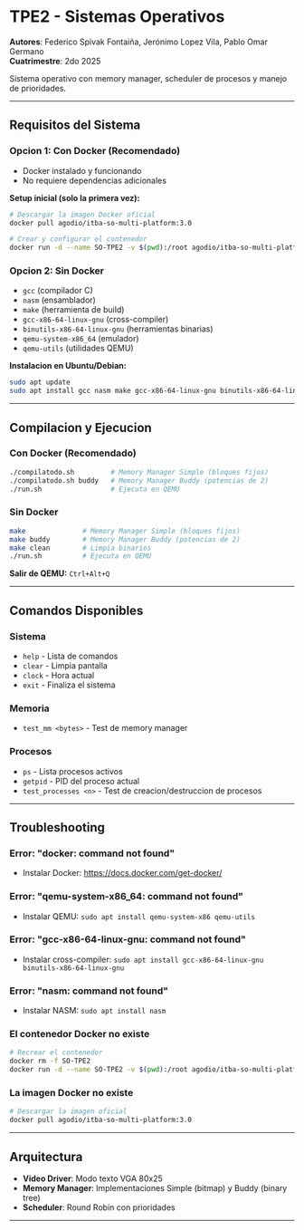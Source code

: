 # TPE2 - Sistemas Operativos

**Autores**: Federico Spivak Fontaiña, Jerónimo Lopez Vila, Pablo Omar Germano  
**Cuatrimestre**: 2do 2025

Sistema operativo con memory manager, scheduler de procesos y manejo de prioridades.

---

## Requisitos del Sistema

### Opcion 1: Con Docker (Recomendado)
- Docker instalado y funcionando
- No requiere dependencias adicionales

**Setup inicial (solo la primera vez):**
```bash
# Descargar la imagen Docker oficial
docker pull agodio/itba-so-multi-platform:3.0

# Crear y configurar el contenedor
docker run -d --name SO-TPE2 -v $(pwd):/root agodio/itba-so-multi-platform:3.0 tail -f /dev/null
```

### Opcion 2: Sin Docker
- `gcc` (compilador C)
- `nasm` (ensamblador)
- `make` (herramienta de build)
- `gcc-x86-64-linux-gnu` (cross-compiler)
- `binutils-x86-64-linux-gnu` (herramientas binarias)
- `qemu-system-x86_64` (emulador)
- `qemu-utils` (utilidades QEMU)

**Instalacion en Ubuntu/Debian:**
```bash
sudo apt update
sudo apt install gcc nasm make gcc-x86-64-linux-gnu binutils-x86-64-linux-gnu qemu-system-x86 qemu-utils
```

---

## Compilacion y Ejecucion

### Con Docker (Recomendado)
```bash
./compilatodo.sh         # Memory Manager Simple (bloques fijos)
./compilatodo.sh buddy   # Memory Manager Buddy (potencias de 2)
./run.sh                 # Ejecuta en QEMU
```

### Sin Docker
```bash
make              # Memory Manager Simple (bloques fijos)
make buddy        # Memory Manager Buddy (potencias de 2)
make clean        # Limpia binarios
./run.sh          # Ejecuta en QEMU
```

**Salir de QEMU:** `Ctrl+Alt+Q`

---

## Comandos Disponibles

### Sistema
- `help` - Lista de comandos
- `clear` - Limpia pantalla
- `clock` - Hora actual
- `exit` - Finaliza el sistema

### Memoria
- `test_mm <bytes>` - Test de memory manager

### Procesos
- `ps` - Lista procesos activos
- `getpid` - PID del proceso actual
- `test_processes <n>` - Test de creacion/destruccion de procesos

---

## Troubleshooting

### Error: "docker: command not found"
- Instalar Docker: https://docs.docker.com/get-docker/

### Error: "qemu-system-x86_64: command not found"
- Instalar QEMU: `sudo apt install qemu-system-x86 qemu-utils`

### Error: "gcc-x86-64-linux-gnu: command not found"
- Instalar cross-compiler: `sudo apt install gcc-x86-64-linux-gnu binutils-x86-64-linux-gnu`

### Error: "nasm: command not found"
- Instalar NASM: `sudo apt install nasm`

### El contenedor Docker no existe
```bash
# Recrear el contenedor
docker rm -f SO-TPE2
docker run -d --name SO-TPE2 -v $(pwd):/root agodio/itba-so-multi-platform:3.0 tail -f /dev/null
```

### La imagen Docker no existe
```bash
# Descargar la imagen oficial
docker pull agodio/itba-so-multi-platform:3.0
```

---

## Arquitectura

- **Video Driver**: Modo texto VGA 80x25
- **Memory Manager**: Implementaciones Simple (bitmap) y Buddy (binary tree)
- **Scheduler**: Round Robin con prioridades

---
